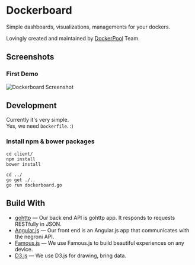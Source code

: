 
# Dockerboard

Simple dashboards, visualizations, managements for your dockers.

Lovingly created and maintained by [DockerPool][] Team.


## Screenshots

### First Demo

![Dockerboard Screenshot](https://github.com/dockerboard/dockerboard/blob/master/screenshots/first-demo.gif?raw=true)

## Development

Currently it's very simple.   
Yes, we need `Dockerfile`. :)


### Install npm & bower packages

```
cd client/
npm install
bower install

cd ../
go get ./..
go run dockerboard.go
```


## Build With

- [gohttp](https://github.com/gohttp) &mdash; Our back end API is gohttp app. It responds to requests RESTfully in JSON.
- [Angular.js](https://www.angularjs.org/) &mdash; Our front end is an Angular.js app that communicates with the negroni API.
- [Famous.js](http://famo.us/) &mdash;  We use Famous.js to build beautiful experiences on any device.
- [D3.js](http://d3js.org/) &mdash; We use D3.js for drawing, bring data.


[DockerPool]: http://dockerpool.com/
